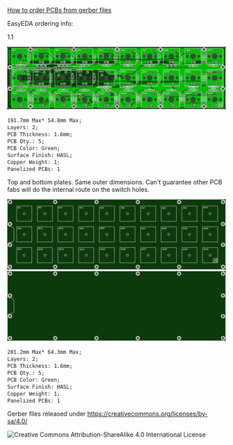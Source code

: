 [How to order PCBs from gerber files](http://www.40percent.club/2017/03/ordering-pcb.html)

EasyEDA ordering info:

1.1

![gherkin 1.1 PCB Front](pcb-front.png)


    191.7mm Max* 54.8mm Max;
    Layers: 2;
    PCB Thickness: 1.6mm;
    PCB Qty.: 5;
    PCB Color: Green;
    Surface Finish: HASL;
    Copper Weight: 1;
    Panelized PCBs: 1


Top and bottom plates. Same outer dimensions. Can't guarantee other PCB fabs will do the internal route on the switch holes. 

![gherkin plate](pcb-plate.png)
![gherkin bottom](pcb-bottom.png)


    201.2mm Max* 64.3mm Max;
    Layers: 2;
    PCB Thickness: 1.6mm;
    PCB Qty.: 5;
    PCB Color: Green;
    Surface Finish: HASL;
    Copper Weight: 1;
    Panelized PCBs: 1


Gerber files released under https://creativecommons.org/licenses/by-sa/4.0/

![Creative Commons Attribution-ShareAlike 4.0 International License](https://i.creativecommons.org/l/by-sa/4.0/88x31.png)
